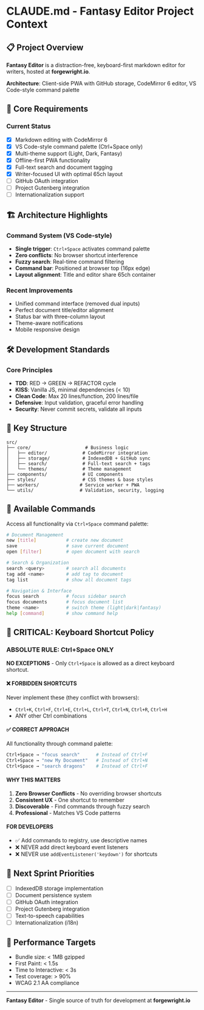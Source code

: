 # CLAUDE.md - Fantasy Editor Project Context

## 📋 Project Overview

**Fantasy Editor** is a distraction-free, keyboard-first markdown editor for writers, hosted at **forgewright.io**.

**Architecture**: Client-side PWA with GitHub storage, CodeMirror 6 editor, VS Code-style command palette

## 🎯 Core Requirements

### Current Status

- [x] Markdown editing with CodeMirror 6
- [x] VS Code-style command palette (Ctrl+Space only)
- [x] Multi-theme support (Light, Dark, Fantasy)
- [x] Offline-first PWA functionality
- [x] Full-text search and document tagging
- [x] Writer-focused UI with optimal 65ch layout
- [ ] GitHub OAuth integration
- [ ] Project Gutenberg integration
- [ ] Internationalization support

## 🏗️ Architecture Highlights

### Command System (VS Code-style)

- **Single trigger**: `Ctrl+Space` activates command palette
- **Zero conflicts**: No browser shortcut interference
- **Fuzzy search**: Real-time command filtering
- **Command bar**: Positioned at browser top (16px edge)
- **Layout alignment**: Title and editor share 65ch container

### Recent Improvements

- Unified command interface (removed dual inputs)
- Perfect document title/editor alignment
- Status bar with three-column layout
- Theme-aware notifications
- Mobile responsive design

## 🛠️ Development Standards

### Core Principles

- **TDD**: RED → GREEN → REFACTOR cycle
- **KISS**: Vanilla JS, minimal dependencies (< 10)
- **Clean Code**: Max 20 lines/function, 200 lines/file
- **Defensive**: Input validation, graceful error handling
- **Security**: Never commit secrets, validate all inputs

## 📁 Key Structure

```text
src/
├── core/                    # Business logic
│   ├── editor/             # CodeMirror integration
│   ├── storage/            # IndexedDB + GitHub sync
│   ├── search/             # Full-text search + tags
│   └── themes/             # Theme management
├── components/             # UI components
├── styles/                 # CSS themes & base styles
├── workers/               # Service worker + PWA
└── utils/                 # Validation, security, logging
```

## 🎯 Available Commands

Access all functionality via `Ctrl+Space` command palette:

```bash
# Document Management
new [title]           # create new document
save                  # save current document  
open [filter]         # open document with search

# Search & Organization  
search <query>        # search all documents
tag add <name>        # add tag to document
tag list              # show all document tags

# Navigation & Interface
focus search          # focus sidebar search
focus documents       # focus document list
theme <name>          # switch theme (light|dark|fantasy)
help [command]        # show command help
```

## 🚫 CRITICAL: Keyboard Shortcut Policy

### ABSOLUTE RULE: Ctrl+Space ONLY

**NO EXCEPTIONS** - Only `Ctrl+Space` is allowed as a direct keyboard shortcut.

#### ❌ FORBIDDEN SHORTCUTS

Never implement these (they conflict with browsers):

- `Ctrl+K`, `Ctrl+F`, `Ctrl+E`, `Ctrl+L`, `Ctrl+T`, `Ctrl+N`, `Ctrl+R`, `Ctrl+H`
- ANY other Ctrl combinations

#### ✅ CORRECT APPROACH

All functionality through command palette:

```bash
Ctrl+Space → "focus search"      # Instead of Ctrl+F
Ctrl+Space → "new My Document"   # Instead of Ctrl+N
Ctrl+Space → "search dragons"    # Instead of Ctrl+F
```

#### WHY THIS MATTERS

1. **Zero Browser Conflicts** - No overriding browser shortcuts
2. **Consistent UX** - One shortcut to remember
3. **Discoverable** - Find commands through fuzzy search
4. **Professional** - Matches VS Code patterns

#### FOR DEVELOPERS

- ✅ Add commands to registry, use descriptive names
- ❌ NEVER add direct keyboard event listeners
- ❌ NEVER use `addEventListener('keydown')` for shortcuts

## 🚀 Next Sprint Priorities

- [ ] IndexedDB storage implementation
- [ ] Document persistence system  
- [ ] GitHub OAuth integration
- [ ] Project Gutenberg integration
- [ ] Text-to-speech capabilities
- [ ] Internationalization (i18n)

## 🎯 Performance Targets

- Bundle size: < 1MB gzipped
- First Paint: < 1.5s  
- Time to Interactive: < 3s
- Test coverage: > 90%
- WCAG 2.1 AA compliance

---

**Fantasy Editor** - Single source of truth for development at **forgewright.io**
